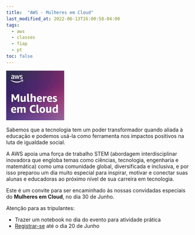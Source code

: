 ```yaml
---
title:  "AWS - Mulheres em Cloud"
last_modified_at: 2022-06-13T16:00:58-04:00
tags:
  - aws
  - classes
  - fiap
  - pt
toc: false
---
```


[![](/assets/images/posts/2022-06-13-women-cloud.jpeg)](https://aws-mulheres-em-cloud-2022.splashthat.com/)

Sabemos que a tecnologia tem um poder transformador quando aliada à educação e podemos usá-la como ferramenta nos impactos positivos na luta de igualdade social.

A AWS apoia uma força de trabalho STEM (abordagem interdisciplinar inovadora que engloba temas como ciências, tecnologia, engenharia e matemática) como uma comunidade global, diversificada e inclusiva, e por isso preparou um dia muito especial para inspirar, motivar e conectar suas alunas e educadoras ao próximo nível de sua carreira em tecnologia.

Este é um convite para ser encaminhado às nossas convidadas especiais do **Mulheres em Cloud**, no dia 30 de Junho.

Atenção para as tripulantes:

- Trazer um notebook no dia do evento para atividade prática
- [Registrar-se](https://aws-mulheres-em-cloud-2022.splashthat.com/) até o dia 20 de Junho
